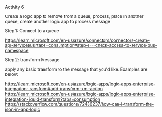 Activity 6

Create a logic app to remove from a queue, process, place in another queue, create another logic app to process message

Step 1: Connect to a queue

https://learn.microsoft.com/en-us/azure/connectors/connectors-create-api-servicebus?tabs=consumption#step-1---check-access-to-service-bus-namespace

Step 2: transform Message

apply any basic transform to the message that you'd like. Examples are below:

https://learn.microsoft.com/en-us/azure/logic-apps/logic-apps-enterprise-integration-transform#add-transform-xml-action
https://learn.microsoft.com/en-us/azure/logic-apps/logic-apps-enterprise-integration-liquid-transform?tabs=consumption
https://stackoverflow.com/questions/72486237/how-can-i-transform-the-json-in-app-logic


